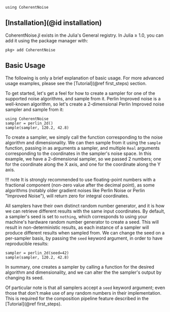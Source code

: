```@setup getting-started
using CoherentNoise
```
## [Installation](@id installation)

CoherentNoise.jl exists in the Julia's General registry. In Julia ≥ 1.0, you can add it using the
package manager with:

```julia-repl
pkg> add CoherentNoise
```

## Basic Usage

The following is only a brief explanation of basic usage. For more advanced usage examples, please
see the [Tutorial](@ref first_steps) section.

To get started, let's get a feel for how to create a sampler for one of the supported noise
algorithms, and sample from it. Perlin Improved noise is a well-known algorithm, so let's create a
2-dimensional Perlin Improved noise sampler and sample from it:

```@example getting-started
using CoherentNoise
sampler = perlin_2d()
sample(sampler, 120.2, 42.8)
```

To create a sampler, we simply call the function corresponding to the noise algorithm and
dimensionality. We can then sample from it using the `sample` function, passing in as arguments a
sampler, and multiple `Real` arguments corresponding to the coordinates in the sampler's noise
space. In this example, we have a 2-dimensional sampler, so we passed 2 numbers; one for the
coordinate along the X axis, and one for the coordinate along the Y axis.

!!! note
    It is strongly recommended to use floating-point numbers with a fractional component (non-zero
    value after the decimal point), as some algorithms (notably older gradient noises like
    Perlin Noise or Perlin "Improved Noise"), will return zero for integral coordinates.

All samplers have their own distinct random number generator, and it is how we can retrieve
different results with the same input coordinates. By default, a sampler's seed is set to `nothing`,
which corresponds to using your machine's hardware random number generator to create a seed. This
will result in non-deterministic results, as each instance of a sampler will produce different
results when sampled from. We can change the seed on a per-sampler basis, by passing the `seed`
keyword argument, in order to have reproducible results:

```@example getting-started
sampler = perlin_2d(seed=42)
sample(sampler, 120.2, 42.8)
```

In summary, one creates a sampler by calling a function for the desired algorithm and
dimensionality, and we can alter the the sampler's output by changing its seed.

Of particular note is that all samplers accept a `seed` keyword argument; even those that don't make
use of any random numbers in their implementation. This is required for the composition pipeline
feature described in the [Tutorial](@ref first_steps).
